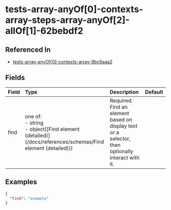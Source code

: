 
# tests-array-anyOf[0]-contexts-array-steps-array-anyOf[2]-allOf[1]-62bebdf2



## Referenced In

- [tests-array-anyOf[0]-contexts-array-9bc6aaa2](/docs/references/schemas/tests-array-anyof-0--contexts-array-9bc6aaa2)

## Fields

Field | Type | Description | Default
:-- | :-- | :-- | :--
find | one of:<br/>- string<br/>- object([Find element (detailed)](/docs/references/schemas/Find element (detailed))) | Required. Find an element based on display text or a selector, then optionally interact with it. | 

## Examples

```json
{
  "find": "example"
}
```
